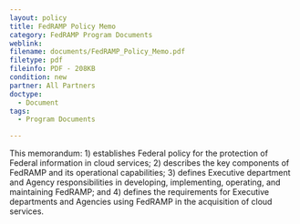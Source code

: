 ```yaml
---
layout: policy   
title: FedRAMP Policy Memo
category: FedRAMP Program Documents
weblink:
filename: documents/FedRAMP_Policy_Memo.pdf
filetype: pdf
fileinfo: PDF - 208KB
condition: new
partner: All Partners
doctype:
  - Document
tags:
  - Program Documents

---
```

This memorandum: 1) establishes Federal policy for the protection of Federal information in cloud services; 2) describes the key components of FedRAMP and its operational capabilities; 3) defines Executive department and Agency responsibilities in developing, implementing, operating, and maintaining FedRAMP; and 4) defines the requirements for Executive departments and Agencies using FedRAMP in the acquisition of cloud services.
